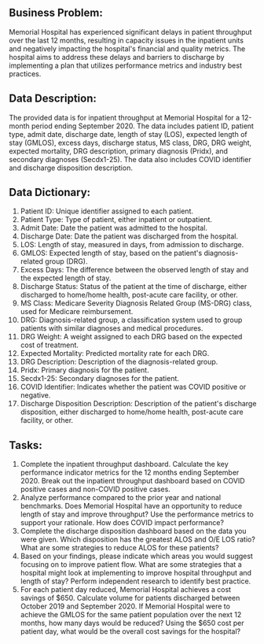 ## Business Problem:
Memorial Hospital has experienced significant delays in patient throughput over the last 12 months, resulting in capacity issues in the inpatient units and negatively impacting the hospital's financial and quality metrics. The hospital aims to address these delays and barriers to discharge by implementing a plan that utilizes performance metrics and industry best practices.

## Data Description:
The provided data is for inpatient throughput at Memorial Hospital for a 12-month period ending September 2020. The data includes patient ID, patient type, admit date, discharge date, length of stay (LOS), expected length of stay (GMLOS), excess days, discharge status, MS class, DRG, DRG weight, expected mortality, DRG description, primary diagnosis (Pridx), and secondary diagnoses (Secdx1-25). The data also includes COVID identifier and discharge disposition description.

## Data Dictionary:

1. Patient ID: Unique identifier assigned to each patient.
2. Patient Type: Type of patient, either inpatient or outpatient.
3. Admit Date: Date the patient was admitted to the hospital.
4. Discharge Date: Date the patient was discharged from the hospital.
5. LOS: Length of stay, measured in days, from admission to discharge.
6. GMLOS: Expected length of stay, based on the patient's diagnosis-related group (DRG).
7. Excess Days: The difference between the observed length of stay and the expected length of stay.
8. Discharge Status: Status of the patient at the time of discharge, either discharged to home/home health, post-acute care facility, or other.
9. MS Class: Medicare Severity Diagnosis Related Group (MS-DRG) class, used for Medicare reimbursement.
10. DRG: Diagnosis-related group, a classification system used to group patients with similar diagnoses and medical procedures.
11. DRG Weight: A weight assigned to each DRG based on the expected cost of treatment.
12. Expected Mortality: Predicted mortality rate for each DRG.
13. DRG Description: Description of the diagnosis-related group.
14. Pridx: Primary diagnosis for the patient.
15. Secdx1-25: Secondary diagnoses for the patient.
16. COVID Identifier: Indicates whether the patient was COVID positive or negative.
17. Discharge Disposition Description: Description of the patient's discharge disposition, either discharged to home/home health, post-acute care facility, or other.

## Tasks:

1. Complete the inpatient throughput dashboard. Calculate the key performance indicator metrics for the 12 months ending September 2020. Break out the inpatient throughput dashboard based on COVID positive cases and non-COVID positive cases.
2. Analyze performance compared to the prior year and national benchmarks. Does Memorial Hospital have an opportunity to reduce length of stay and improve throughput? Use the performance metrics to support your rationale. How does COVID impact performance?
3. Complete the discharge disposition dashboard based on the data you were given. Which disposition has the greatest ALOS and O/E LOS ratio? What are some strategies to reduce ALOS for these patients?
4. Based on your findings, please indicate which areas you would suggest focusing on to improve patient flow. What are some strategies that a hospital might look at implementing to improve hospital throughput and length of stay? Perform independent research to identify best practice.
5. For each patient day reduced, Memorial Hospital achieves a cost savings of $650. Calculate volume for patients discharged between October 2019 and September 2020. If Memorial Hospital were to achieve the GMLOS for the same patient population over the next 12 months, how many days would be reduced? Using the $650 cost per patient day, what would be the overall cost savings for the hospital?
